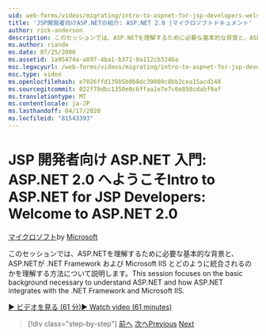 ```yaml
---
uid: web-forms/videos/migrating/intro-to-aspnet-for-jsp-developers-welcome-to-aspnet-20
title: 'JSP開発者向けASP.NETの紹介: ASP.NET 2.0 |マイクロソフトドキュメント'
author: rick-anderson
description: このセッションでは、ASP.NETを理解するために必要な基本的な背景と、ASP.NETが .NET Framework および Microsoft IIS とどのように統合されるのかを理解する方法について説明します。
ms.author: riande
ms.date: 07/25/2006
ms.assetid: 1a95474a-a897-4ba1-b372-8a112cb324ba
msc.legacyurl: /web-forms/videos/migrating/intro-to-aspnet-for-jsp-developers-welcome-to-aspnet-20
msc.type: video
ms.openlocfilehash: e7026ffd139b5b0b8dc39009c8bb2cea15acd148
ms.sourcegitcommit: 022f79dbc1350e0c6ffaa1e7e7c6e850cdabf9af
ms.translationtype: MT
ms.contentlocale: ja-JP
ms.lasthandoff: 04/17/2020
ms.locfileid: "81543393"
---
```

# <a name="intro-to-aspnet-for-jsp-developers-welcome-to-aspnet-20"></a><span data-ttu-id="9f18c-103">JSP 開発者向け ASP.NET 入門: ASP.NET 2.0 へようこそ</span><span class="sxs-lookup"><span data-stu-id="9f18c-103">Intro to ASP.NET for JSP Developers: Welcome to ASP.NET 2.0</span></span>

<span data-ttu-id="9f18c-104">[マイクロソフト](https://github.com/microsoft)</span><span class="sxs-lookup"><span data-stu-id="9f18c-104">by [Microsoft](https://github.com/microsoft)</span></span>

<span data-ttu-id="9f18c-105">このセッションでは、ASP.NETを理解するために必要な基本的な背景と、ASP.NETが .NET Framework および Microsoft IIS とどのように統合されるのかを理解する方法について説明します。</span><span class="sxs-lookup"><span data-stu-id="9f18c-105">This session focuses on the basic background necessary to understand ASP.NET and how ASP.NET integrates with the .NET Framework and Microsoft IIS.</span></span>

[<span data-ttu-id="9f18c-106">&#9654; ビデオを見る (61 分)</span><span class="sxs-lookup"><span data-stu-id="9f18c-106">&#9654; Watch video (61 minutes)</span></span>](https://channel9.msdn.com/Blogs/ASP-NET-Site-Videos/intro-to-aspnet-for-jsp-developers-welcome-to-aspnet-20)

> [!div class="step-by-step"]
> <span data-ttu-id="9f18c-107">[前へ](migrating-from-classic-asp-to-aspnet.md)
> [次へ](intro-to-aspnet-for-jsp-developers-building-applications.md)</span><span class="sxs-lookup"><span data-stu-id="9f18c-107">[Previous](migrating-from-classic-asp-to-aspnet.md)
[Next](intro-to-aspnet-for-jsp-developers-building-applications.md)</span></span>

